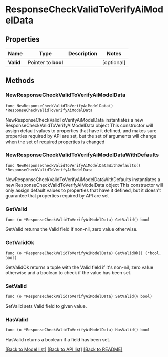 # ResponseCheckValidToVerifyAiModelData

## Properties

Name | Type | Description | Notes
------------ | ------------- | ------------- | -------------
**Valid** | Pointer to **bool** |  | [optional] 

## Methods

### NewResponseCheckValidToVerifyAiModelData

`func NewResponseCheckValidToVerifyAiModelData() *ResponseCheckValidToVerifyAiModelData`

NewResponseCheckValidToVerifyAiModelData instantiates a new ResponseCheckValidToVerifyAiModelData object
This constructor will assign default values to properties that have it defined,
and makes sure properties required by API are set, but the set of arguments
will change when the set of required properties is changed

### NewResponseCheckValidToVerifyAiModelDataWithDefaults

`func NewResponseCheckValidToVerifyAiModelDataWithDefaults() *ResponseCheckValidToVerifyAiModelData`

NewResponseCheckValidToVerifyAiModelDataWithDefaults instantiates a new ResponseCheckValidToVerifyAiModelData object
This constructor will only assign default values to properties that have it defined,
but it doesn't guarantee that properties required by API are set

### GetValid

`func (o *ResponseCheckValidToVerifyAiModelData) GetValid() bool`

GetValid returns the Valid field if non-nil, zero value otherwise.

### GetValidOk

`func (o *ResponseCheckValidToVerifyAiModelData) GetValidOk() (*bool, bool)`

GetValidOk returns a tuple with the Valid field if it's non-nil, zero value otherwise
and a boolean to check if the value has been set.

### SetValid

`func (o *ResponseCheckValidToVerifyAiModelData) SetValid(v bool)`

SetValid sets Valid field to given value.

### HasValid

`func (o *ResponseCheckValidToVerifyAiModelData) HasValid() bool`

HasValid returns a boolean if a field has been set.


[[Back to Model list]](../README.md#documentation-for-models) [[Back to API list]](../README.md#documentation-for-api-endpoints) [[Back to README]](../README.md)


